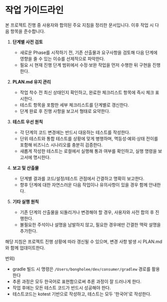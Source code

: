 # 작업 가이드라인

본 프로젝트 진행 중 사용자와 합의된 주요 지침을 정리한 문서입니다. 이후 작업 시 다음 항목을 준수합니다.

1. **단계별 사전 검토**
   - 새로운 Phase를 시작하기 전, 기존 산출물과 요구사항을 검토해 다음 단계에 영향을 줄 수 있는 이슈를 선제적으로 파악한다.
   - 필요 시 현재 진행 단계 범위에서 수정·보완 작업을 먼저 수행한 뒤 구현을 진행한다.

2. **PLAN.md 유지 관리**
   - 작업 착수 전 최신 상태인지 확인하고, 완료한 체크리스트 항목에 즉시 체크 표시한다.
   - 테스트 항목을 포함한 세부 체크리스트를 단계별로 갱신한다.
   - 단계 완료 후 진행 사항을 보고서 형태로 요약한다.

3. **테스트 우선 원칙**
   - 각 단계의 코드 변경에는 반드시 대응하는 테스트를 작성한다.
   - 단위 테스트와 통합 테스트를 상황에 맞게 병행하며, 멱등성·예외·상태 전이를 포함해 비즈니스 시나리오를 충분히 검증한다.
   - 새롭게 작성한 테스트는 로컬에서 실행해 통과 여부를 확인하고, 실행 명령을 보고서에 명시한다.

4. **보고 및 산출물**
   - 단계별 결과를 코드/설정/테스트 관점에서 간결하고 명확히 보고한다.
   - 향후 단계에 대한 자연스러운 다음 작업이나 유의사항이 있을 경우 함께 안내한다.

5. **기타 실행 원칙**
   - 기존 단계의 산출물을 되돌리거나 변경해야 할 경우, 사용자와 사전 합의 후 진행한다.
   - 불필요한 주석이나 설명을 남발하지 않고, 필요한 경우에만 간결한 맥락 설명을 추가한다.

해당 지침은 프로젝트 진행 상황에 따라 갱신될 수 있으며, 변경 사항 발생 시 PLAN.md와 함께 업데이트한다.

번외)
- gradle 빌드 시 명령은 `/Users/bongholee/dev/consumer/gradlew` 경로를 활용한다
- 추론 과정은 모두 한국어로 표현함으로써 추론 과정이 잘 드러나게 한다.
- 작업 후에는 모든 테스트 코드가 반드시 성공해야 한다.
- 테스트코드는 kotest 기반으로 작성하고, 테스트는 모두 '한국어'로 작성한다.